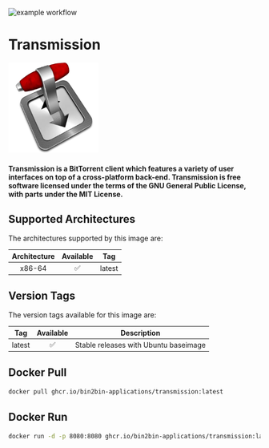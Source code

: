 ![example workflow](https://github.com/bin2bin-applications/transmission/actions/workflows/docker-image.yml/badge.svg)

# Transmission

<img src="logo.webp" width="180" height="180"></img>

#### Transmission is a BitTorrent client which features a variety of user interfaces on top of a cross-platform back-end. Transmission is free software licensed under the terms of the GNU General Public License, with parts under the MIT License.

## Supported Architectures

The architectures supported by this image are:

| Architecture | Available | Tag    |
| :----------: | :-------: | ------ |
|    x86-64    |    ✅     | latest |

## Version Tags

The version tags available for this image are:

|  Tag   | Available | Description                           |
| :----: | :-------: | ------------------------------------- |
| latest |    ✅     | Stable releases with Ubuntu baseimage |

## Docker Pull

```bash
docker pull ghcr.io/bin2bin-applications/transmission:latest
```

## Docker Run

```bash
docker run -d -p 8080:8080 ghcr.io/bin2bin-applications/transmission:latest
```
